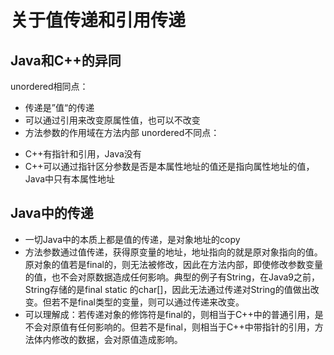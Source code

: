 # 关于值传递和引用传递
## Java和C++的异同
unordered相同点：
* 传递是”值“的传递
* 可以通过引用来改变原属性值，也可以不改变
* 方法参数的作用域在方法内部
unordered不同点：
+ C++有指针和引用，Java没有
+ C++可以通过指针区分参数是否是本属性地址的值还是指向属性地址的值，Java中只有本属性地址

## Java中的传递
- 一切Java中的本质上都是值的传递，是对象地址的copy
- 方法参数通过值传递，获得原变量的地址，地址指向的就是原对象指向的值。原对象的值若是final的，则无法被修改，因此在方法内部，即使修改参数变量的值，也不会对原数据造成任何影响。典型的例子有String，在Java9之前，String存储的是final static 的char[]，因此无法通过传递对String的值做出改变。但若不是final类型的变量，则可以通过传递来改变。
- 可以理解成：若传递对象的修饰符是final的，则相当于C++中的普通引用，是不会对原值有任何影响的。但若不是final，则相当于C++中带指针的引用，方法体内修改的数据，会对原值造成影响。

